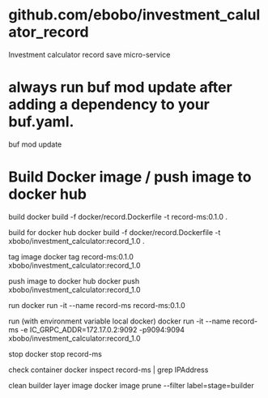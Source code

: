 # github.com/ebobo/investment_calulator_record

Investment calculator record save micro-service

# always run buf mod update after adding a dependency to your buf.yaml.

buf mod update

# Build Docker image / push image to docker hub

build
docker build -f docker/record.Dockerfile -t record-ms:0.1.0 .

build for docker hub
docker build -f docker/record.Dockerfile -t xbobo/investment_calculator:record_1.0 .

tag image
docker tag record-ms:0.1.0 xbobo/investment_calculator:record_1.0

push image to docker hub
docker push xbobo/investment_calculator:record_1.0

run
docker run -it --name record-ms record-ms:0.1.0

run (with environment variable local docker)
docker run -it --name record-ms -e IC_GRPC_ADDR=172.17.0.2:9092 -p9094:9094 xbobo/investment_calculator:record_1.0

stop
docker stop record-ms

check container
docker inspect record-ms | grep IPAddress

clean builder layer image
docker image prune --filter label=stage=builder
